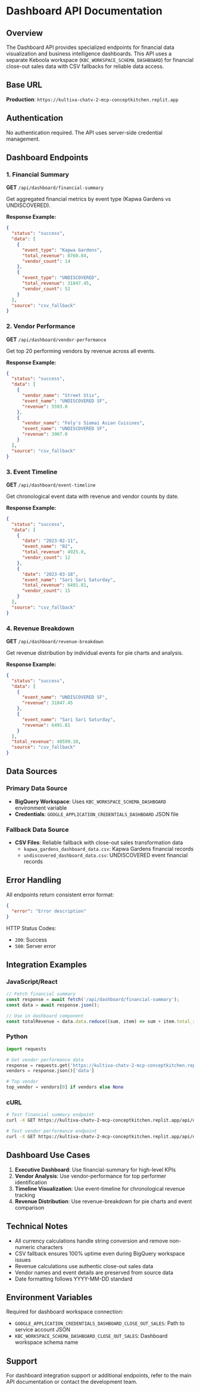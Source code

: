 # Dashboard API Documentation

## Overview

The Dashboard API provides specialized endpoints for financial data visualization and business intelligence dashboards. This API uses a separate Keboola workspace (`KBC_WORKSPACE_SCHEMA_DASHBOARD`) for financial close-out sales data with CSV fallbacks for reliable data access.

## Base URL

**Production**: `https://kultiva-chatv-2-mcp-conceptkitchen.replit.app`

## Authentication

No authentication required. The API uses server-side credential management.

## Dashboard Endpoints

### 1. Financial Summary

**GET** `/api/dashboard/financial-summary`

Get aggregated financial metrics by event type (Kapwa Gardens vs UNDISCOVERED).

**Response Example:**
```json
{
  "status": "success",
  "data": [
    {
      "event_type": "Kapwa Gardens",
      "total_revenue": 8760.84,
      "vendor_count": 14
    },
    {
      "event_type": "UNDISCOVERED",
      "total_revenue": 31847.45,
      "vendor_count": 52
    }
  ],
  "source": "csv_fallback"
}
```

### 2. Vendor Performance

**GET** `/api/dashboard/vendor-performance`

Get top 20 performing vendors by revenue across all events.

**Response Example:**
```json
{
  "status": "success",
  "data": [
    {
      "vendor_name": "Street Stix",
      "event_name": "UNDISCOVERED SF",
      "revenue": 5593.0
    },
    {
      "vendor_name": "Fely's Siomai Asian Cuisines",
      "event_name": "UNDISCOVERED SF", 
      "revenue": 3907.0
    }
  ],
  "source": "csv_fallback"
}
```

### 3. Event Timeline

**GET** `/api/dashboard/event-timeline`

Get chronological event data with revenue and vendor counts by date.

**Response Example:**
```json
{
  "status": "success",
  "data": [
    {
      "date": "2023-02-11",
      "event_name": "02",
      "total_revenue": 4925.0,
      "vendor_count": 12
    },
    {
      "date": "2023-03-18", 
      "event_name": "Sari Sari Saturday",
      "total_revenue": 6491.81,
      "vendor_count": 15
    }
  ],
  "source": "csv_fallback"
}
```

### 4. Revenue Breakdown

**GET** `/api/dashboard/revenue-breakdown`

Get revenue distribution by individual events for pie charts and analysis.

**Response Example:**
```json
{
  "status": "success",
  "data": [
    {
      "event_name": "UNDISCOVERED SF",
      "revenue": 31847.45
    },
    {
      "event_name": "Sari Sari Saturday", 
      "revenue": 6491.81
    }
  ],
  "total_revenue": 40599.10,
  "source": "csv_fallback"
}
```

## Data Sources

### Primary Data Source
- **BigQuery Workspace**: Uses `KBC_WORKSPACE_SCHEMA_DASHBOARD` environment variable
- **Credentials**: `GOOGLE_APPLICATION_CREDENTIALS_DASHBOARD` JSON file

### Fallback Data Source
- **CSV Files**: Reliable fallback with close-out sales transformation data
  - `kapwa_gardens_dashboard_data.csv`: Kapwa Gardens financial records
  - `undiscovered_dashboard_data.csv`: UNDISCOVERED event financial records

## Error Handling

All endpoints return consistent error format:

```json
{
  "error": "Error description"
}
```

HTTP Status Codes:
- `200`: Success
- `500`: Server error

## Integration Examples

### JavaScript/React
```javascript
// Fetch financial summary
const response = await fetch('/api/dashboard/financial-summary');
const data = await response.json();

// Use in dashboard component
const totalRevenue = data.data.reduce((sum, item) => sum + item.total_revenue, 0);
```

### Python
```python
import requests

# Get vendor performance data
response = requests.get('https://kultiva-chatv-2-mcp-conceptkitchen.replit.app/api/dashboard/vendor-performance')
vendors = response.json()['data']

# Top vendor
top_vendor = vendors[0] if vendors else None
```

### cURL
```bash
# Test financial summary endpoint
curl -X GET https://kultiva-chatv-2-mcp-conceptkitchen.replit.app/api/dashboard/financial-summary

# Test vendor performance endpoint  
curl -X GET https://kultiva-chatv-2-mcp-conceptkitchen.replit.app/api/dashboard/vendor-performance
```

## Dashboard Use Cases

1. **Executive Dashboard**: Use financial-summary for high-level KPIs
2. **Vendor Analysis**: Use vendor-performance for top performer identification
3. **Timeline Visualization**: Use event-timeline for chronological revenue tracking
4. **Revenue Distribution**: Use revenue-breakdown for pie charts and event comparison

## Technical Notes

- All currency calculations handle string conversion and remove non-numeric characters
- CSV fallback ensures 100% uptime even during BigQuery workspace issues
- Revenue calculations use authentic close-out sales data
- Vendor names and event details are preserved from source data
- Date formatting follows YYYY-MM-DD standard

## Environment Variables

Required for dashboard workspace connection:
- `GOOGLE_APPLICATION_CREDENTIALS_DASHBOARD_CLOSE_OUT_SALES`: Path to service account JSON
- `KBC_WORKSPACE_SCHEMA_DASHBOARD_CLOSE_OUT_SALES`: Dashboard workspace schema name

## Support

For dashboard integration support or additional endpoints, refer to the main API documentation or contact the development team.